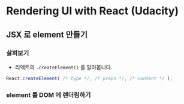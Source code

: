 # Rendering UI with React (Udacity)
## JSX 로 element 만들기
### 살펴보기
- 리액트의 `.createElement()` 를 알아봅니다.
```javascript
React.createElement( /* type */, /* props */, /* content */ );
```
### element 를 DOM 에 렌더링하기
